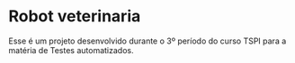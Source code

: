 # Robot veterinaria

Esse é um projeto desenvolvido durante o 3º período do curso TSPI para a matéria de Testes automatizados.

